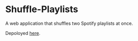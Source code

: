 # Shuffle-Playlists
A web application that shuffles two Spotify playlists at once.

Depoloyed [here](https://stormy-scrubland-36302.herokuapp.com/).
